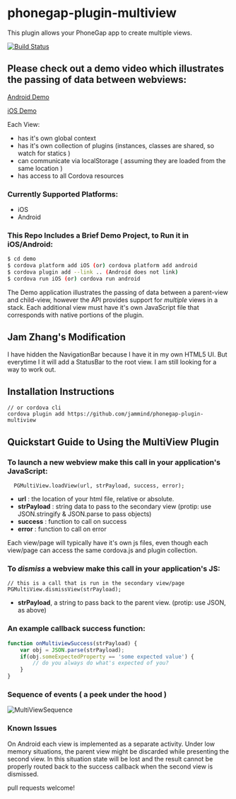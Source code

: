 # phonegap-plugin-multiview

This plugin allows your PhoneGap app to create multiple views.

[![Build Status](https://travis-ci.org/phonegap/phonegap-plugin-multiview.svg?branch=master)](https://travis-ci.org/phonegap/phonegap-plugin-multiview )

## Please check out a demo video which illustrates the passing of data between webviews:

[Android Demo](https://youtu.be/_ZzBA28QO4s "Youtube -Android Demo Movie")

[iOS Demo](https://youtu.be/WVbxFIGBh0Y "Youtube -iOS Demo Movie")

Each View:
- has it's own global context
- has it's own collection of plugins (instances, classes are shared, so watch for statics )
- can communicate via localStorage ( assuming they are loaded from the same location )
- has access to all Cordova resources

### Currently Supported Platforms:
- iOS
- Android

### This Repo Includes a Brief Demo Project, to Run it in iOS/Android:

```bash
$ cd demo
$ cordova platform add iOS (or) cordova platform add android
$ cordova plugin add --link .. (Android does not link)
$ cordova run iOS (or) cordova run android
```

The Demo application illustrates the passing of data between a parent-view and child-view, however the API provides support for 
*multiple* views in a stack.  Each additional view must have it's own JavaScript file that corresponds with native portions of the plugin.

## Jam Zhang's Modification
I have hidden the NavigationBar because I have it in my own HTML5 UI. But everytime I it will add a StatusBar to the root view. I am still looking for a way to work out.

## Installation Instructions
    
    // or cordova cli
    cordova plugin add https://github.com/jammind/phonegap-plugin-multiview

## Quickstart Guide to Using the MultiView Plugin

### To launch a new webview make this call in your application's JavaScript:
      PGMultiView.loadView(url, strPayload, success, error);

- **url**        : the location of your html file, relative or absolute.
- **strPayload** : string data to pass to the secondary view (protip: use JSON.stringify & JSON.parse to pass objects) 
- **success**    : function to call on success
- **error**      : function to call on error

Each view/page will typically have it's own js files, even though each view/page can access the same cordova.js and plugin collection.

### To *dismiss* a webview make this call in your application's JS:
    // this is a call that is run in the secondary view/page
    PGMultiView.dismissView(strPayload);      
           
- **strPayload**, a string to pass back to the parent view. (protip: use JSON, as above)

### An example callback success function:

```javascript
function onMultiviewSuccess(strPayload) {
    var obj = JSON.parse(strPayload);
    if(obj.someExpectedProperty == 'some expected value') {
        // do you always do what's expected of you?
    }
}
```
### Sequence of events ( a peek under the hood )
![MultiViewSequence](MultiViewSequence.png)

### Known Issues
On Android each view is implemented as a separate activity.  Under low memory situations, the parent view might be discarded while presenting the second view.  In this situation state will be lost and the result cannot be properly routed back to the success callback when the second view is dismissed.

pull requests welcome!
